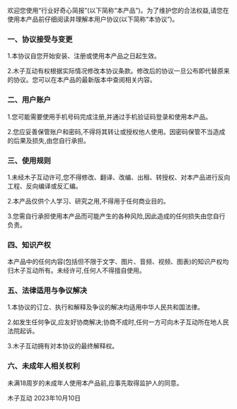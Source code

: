 欢迎您使用“行业好奇心简报”(以下简称“本产品”)。为了维护您的合法权益,请您在使用本产品前仔细阅读并理解本用户协议(以下简称“本协议”)。

### 一、协议接受与变更

1.本协议自您开始安装、注册或使用本产品之日起生效。

2.木子互动有权根据实际情况修改本协议条款。修改后的协议一旦公布即代替原来的协议。您可以在本产品的最新版本中查阅相关内容。

### 二、用户账户

1.您可能需要使用手机号码完成注册,并通过手机验证码登录和使用本产品。

2.您应妥善保管账户和密码,不得将其转让或授权他人使用。因密码保管不当造成的后果及损失,由您自行承担。

### 三、使用规则

1.未经木子互动许可,您不得修改、翻译、改编、出租、转授权、对本产品进行反向工程、反向编译或反汇编。

2.本产品仅供个人学习、研究之用,不得用于任何商业目的。

3.您需自行承担使用本产品而可能产生的各种风险,因此造成的任何损失由您自行负责。

### 四、知识产权

本产品中的任何内容(包括但不限于文字、图片、音频、视频、图表)的知识产权均归木子互动所有。未经许可,任何人不得擅自使用。

### 五、法律适用与争议解决

1.本协议的订立、执行和解释及争议的解决均适用中华人民共和国法律。

2.如发生任何争议,应友好协商解决;协商不成时,任何一方可向木子互动所在地人民法院起诉。

3.木子互动拥有对本协议的最终解释权。

### 六、未成年人相关权利

未满18周岁的未成年人使用本产品前,应事先取得监护人的同意。

木子互动
2023年10月10日
